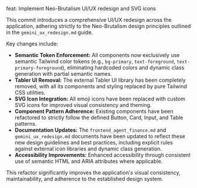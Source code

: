 feat: Implement Neo-Brutalism UI/UX redesign and SVG icons

This commit introduces a comprehensive UI/UX redesign across the application,
adhering strictly to the Neo-Brutalism design principles outlined in the
`gemini_ux_redesign.md` guide.

Key changes include:
- **Semantic Token Enforcement:** All components now exclusively use semantic Tailwind color tokens (e.g., `bg-primary`, `text-foreground`, `text-primary-foreground`), eliminating hardcoded colors and dynamic class generation with partial semantic names.
- **Tabler UI Removal:** The external Tabler UI library has been completely removed, with all its components and styling replaced by pure Tailwind CSS utilities.
- **SVG Icon Integration:** All emoji icons have been replaced with custom SVG icons for improved visual consistency and theming.
- **Component Pattern Adherence:** Existing components have been refactored to strictly follow the defined Button, Card, Input, and Table patterns.
- **Documentation Updates:** The `frontend_agent_finance.md` and `gemini_ux_redesign.md` documents have been updated to reflect these new design guidelines and best practices, including explicit rules against external icon libraries and dynamic class generation.
- **Accessibility Improvements:** Enhanced accessibility through consistent use of semantic HTML and ARIA attributes where applicable.

This refactor significantly improves the application's visual consistency, maintainability, and adherence to the established design system.